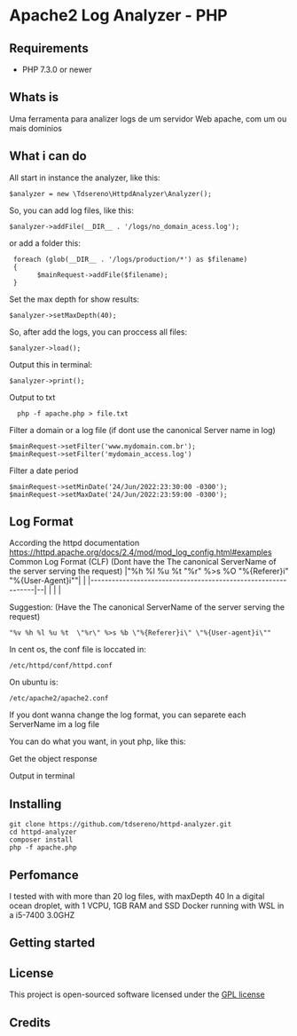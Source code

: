 Apache2 Log Analyzer - PHP
=

## Requirements

+ PHP 7.3.0 or newer
## Whats is
Uma ferramenta para analizer logs de um servidor Web apache, com um ou mais dominios

## What i can do
All start in instance the analyzer, like this:

    $analyzer = new \Tdsereno\HttpdAnalyzer\Analyzer();
So, you can add log files, like this:

    $analyzer->addFile(__DIR__ . '/logs/no_domain_acess.log');
or add a folder this:

     foreach (glob(__DIR__ . '/logs/production/*') as $filename)
     {
	       $mainRequest->addFile($filename);
     }
Set the max depth for show results:     

    $analyzer->setMaxDepth(40);

     
So, after add the logs, you can proccess all files:

    $analyzer->load();

Output this in terminal:


    $analyzer->print();

Output to txt

      php -f apache.php > file.txt



Filter a domain or a log file (if dont use the canonical Server name in log)

    $mainRequest->setFilter('www.mydomain.com.br');
    $mainRequest->setFilter('mydomain_access.log')

Filter a date period

    $mainRequest->setMinDate('24/Jun/2022:23:30:00 -0300');
    $mainRequest->setMaxDate('24/Jun/2022:23:59:00 -0300');

## Log Format
According the httpd documentation
https://httpd.apache.org/docs/2.4/mod/mod_log_config.html#examples
Common Log Format (CLF) (Dont have the 	The canonical ServerName of the server serving the request)
|"%h %l %u %t \"%r\" %>s %O \"%{Referer}i\" \"%{User-Agent}i\""|  |
|--------------------------------------------------------------|--|
|                                                              |  |

Suggestion: (Have the The canonical ServerName of the server serving the request)

    "%v %h %l %u %t  \"%r\" %>s %b \"%{Referer}i\" \"%{User-agent}i\""

In cent os, the conf file is loccated in:

    /etc/httpd/conf/httpd.conf

On ubuntu is:

    /etc/apache2/apache2.conf

If you dont wanna change the log format, you can separete each ServerName im a log file

You can do what you want, in yout php, like this:

Get the object response

Output in terminal


## Installing

    git clone https://github.com/tdsereno/httpd-analyzer.git
    cd httpd-analyzer
    composer install
    php -f apache.php 

## Perfomance
I tested with with more than 20 log files, with maxDepth 40
In a digital ocean droplet, with 1 VCPU, 1GB RAM and SSD
Docker running with WSL in a i5-7400 3.0GHZ

## Getting started

## License

This project is open-sourced software licensed under the [GPL license](https://www.gnu.org/copyleft/gpl.html)

## Credits

